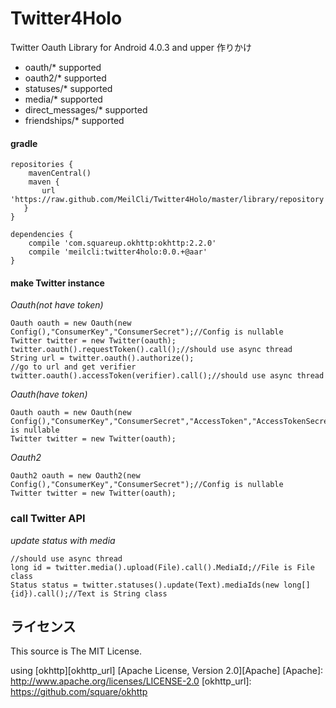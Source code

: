 # Twitter4Holo
Twitter Oauth Library for Android 4.0.3 and upper 
作りかけ 

* oauth/* supported
* oauth2/* supported
* statuses/* supported
* media/* supported
* direct_messages/* supported
* friendships/* supported

#### gradle
	repositories {
	    mavenCentral()
	    maven {
 	       url 'https://raw.github.com/MeilCli/Twitter4Holo/master/library/repository'
 	   }
	}
	
	dependencies {
		compile 'com.squareup.okhttp:okhttp:2.2.0'
		compile 'meilcli:twitter4holo:0.0.+@aar'
	}

#### make Twitter instance
*Oauth(not have token)*

	Oauth oauth = new Oauth(new Config(),"ConsumerKey","ConsumerSecret");//Config is nullable
	Twitter twitter = new Twitter(oauth);
	twitter.oauth().requestToken().call();//should use async thread
	String url = twitter.oauth().authorize();
	//go to url and get verifier
	twitter.oauth().accessToken(verifier).call();//should use async thread

*Oauth(have token)*

	Oauth oauth = new Oauth(new Config(),"ConsumerKey","ConsumerSecret","AccessToken","AccessTokenSecret");//Config is nullable
	Twitter twitter = new Twitter(oauth);

*Oauth2*

	Oauth2 oauth = new Oauth2(new Config(),"ConsumerKey","ConsumerSecret");//Config is nullable
	Twitter twitter = new Twitter(oauth);

### call Twitter API
*update status with media*

	//should use async thread
	long id = twitter.media().upload(File).call().MediaId;//File is File class
    Status status = twitter.statuses().update(Text).mediaIds(new long[]{id}).call();//Text is String class

ライセンス
----------

This source is The MIT License.

using [okhttp][okhttp_url] [Apache License, Version 2.0][Apache]
[Apache]: http://www.apache.org/licenses/LICENSE-2.0
[okhttp_url]: https://github.com/square/okhttp
